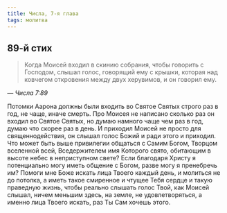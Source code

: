 ```yaml
---
title: Числа, 7-я глава
tags: молитва
---
```


## 89-й стих

> Когда Моисей входил в скинию собрания, чтобы говорить с Господом, слышал голос, говорящий ему с крышки, которая над ковчегом откровения
> между двух херувимов, и он говорил ему.

— <cite>Числа&nbsp;7:89</cite>

Потомки Аарона должны были входить во Святое Святых строго раз в год, не чаще, иначе смерть. Про Моисея не написано сколько раз он входил
во Святое Святых, но думаю намного чаще чем раз в год, думаю что скорее раз в день. И приходил Моисей не просто для священнодействия,
он слышал голос Божий и ради этого и приходил. Что может быть выше привилегии общаться с Самим Богом, Творцом вселенной всей,
Вседержителем имя Которого свято, обитающим в высоте небес в неприступном свете? Если благодаря Христу я потенциально могу иметь
общение с Богом, разве могу я пренебречь им? Помоги мне Боже искать лица Твоего каждый день, и молиться не до потолка, а иметь
такое смиренное и чтущее Тебя сердце и такую праведную жизнь, чтобы реально слышать голос Твой, как Моисей слышал, ничем меньшим здесь,
на земле, не удовлетворяться, а именно лица Твоего искать, раз Ты Сам хочешь этого.
